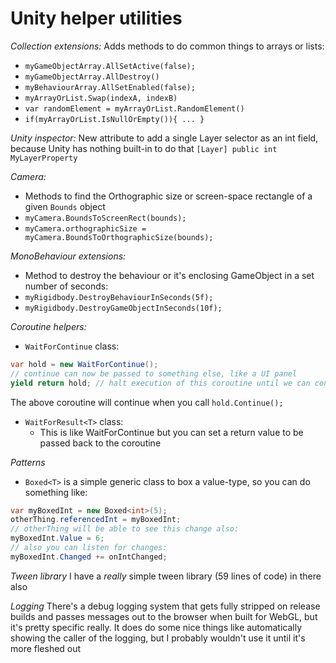 # Unity helper utilities

*Collection extensions:*
Adds methods to do common things to arrays or lists:
- `myGameObjectArray.AllSetActive(false);`
- `myGameObjectArray.AllDestroy()`
- `myBehaviourArray.AllSetEnabled(false);`
- `myArrayOrList.Swap(indexA, indexB)`
- `var randomElement = myArrayOrList.RandomElement()`
- `if(myArrayOrList.IsNullOrEmpty()){ ... }`

*Unity inspector:*
New attribute to add a single Layer selector as an int field, because Unity has nothing built-in to do that
`[Layer] public int MyLayerProperty`

*Camera:*
- Methods to find the Orthographic size or screen-space rectangle of a given `Bounds` object
- `myCamera.BoundsToScreenRect(bounds);`
- `myCamera.orthographicSize = myCamera.BoundsToOrthographicSize(bounds);`

*MonoBehaviour extensions:*
- Method to destroy the behaviour or it's enclosing GameObject in a set number of seconds:
- `myRigidbody.DestroyBehaviourInSeconds(5f);`
- `myRigidbody.DestroyGameObjectInSeconds(10f);`

*Coroutine helpers:*
- `WaitForContinue` class:
```cs
var hold = new WaitForContinue();
// continue can now be passed to something else, like a UI panel
yield return hold; // halt execution of this coroutine until we can continue
```

The above coroutine will continue when you call `hold.Continue();`

- `WaitForResult<T>` class:
  -  This is like WaitForContinue but you can set a return value to be passed back to the coroutine

*Patterns*
- `Boxed<T>` is a simple generic class to box a value-type, so you can do something like:
```cs
var myBoxedInt = new Boxed<int>(5);
otherThing.referencedInt = myBoxedInt;
// otherThing will be able to see this change also:
myBoxedInt.Value = 6;
// also you can listen for changes:
myBoxedInt.Changed += onIntChanged;
```

*Tween library*
I have a _really_ simple tween library (59 lines of code) in there also

*Logging*
There's a debug logging system that gets fully stripped on release builds and passes messages out to the browser when built for WebGL, but it's pretty specific really. It does do some nice things like automatically showing the caller of the logging, but I probably wouldn't use it until it's more fleshed out